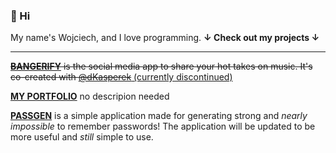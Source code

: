 ### 👋 Hi
My name's Wojciech, and I love programming.
**↓ Check out my projects ↓**

---

<p>
<div>
 <p><b><s><a href="http://bangerify.com" target="_blank">BANGERIFY</a></b> is the social media app to share your hot takes on music. It's co-created with <a href="https://github.com/dKasperek" target="_blank">@dKasperek</s> (currently discontinued)</a></p>
 </div>
</p>


<p>
<div>
 <p><b><a href="https://wojciechglid.netlify.app/" target="_blank">MY PORTFOLIO</a></b> no descripion needed</p>
 </div>
</p>


<p>
<div>
 <p><b><a href="https://wojnet.github.io/passgen/" target="_blank">PASSGEN</a></b> is a simple application made for generating strong and <i>nearly impossible</i> to remember passwords! The application will be updated to be more useful and <i>still</i> simple to use.</p>
 </div>
</p>
